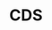 ---
description: Artwork for the CDS project
title: CDS
level: Working Groups
featured_image: horizontal/color/cds-horizontal-color.svg
layout: logos
---